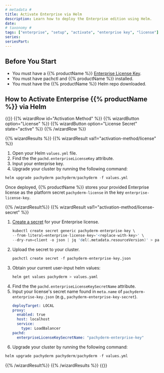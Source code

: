```yaml
---
# metadata # 
title: Activate Enterprise via Helm
description: Learn how to deploy the Enterprise edition using Helm.
date: 
# taxonomy #
tags: ["enterprise", "setup", "activate", "enterprise key", "license"]
series:
seriesPart:
---
```


## Before You Start 

- You must have a {{% productName %}} [Enterprise License Key](https://www.pachyderm.com/trial/).
- You must have pachctl and {{% productName %}} installed. 
- You must have the {{% productName %}} Helm repo downloaded.

## How to Activate Enterprise {{% productName %}} via Helm

{{<stack type="wizard">}}
{{% wizardRow id="Activation Method" %}}
{{% wizardButton  option="License" %}}
{{% wizardButton  option="License Secret" state="active" %}}
{{% /wizardRow %}}

{{% wizardResults %}}
{{% wizardResult val1="activation-method/license" %}}
1. Open your Helm `values.yml` file. 
2. Find the the `pachd.enterpriseLicenseKey` attribute.
3. Input your enterprise key.
4. Upgrade your cluster by running the following command:
```s
helm upgrade pachyderm pachyderm/pachyderm -f values.yml
```
Once deployed, {{% productName %}} stores your provided Enterprise license as the platform secret `pachyderm-license` in the key `enterprise-license-key`.

{{% /wizardResult%}}
{{% wizardResult val1="activation-method/license-secret" %}}
1. [Create a secret](/{{%release%}}/manage/secrets) for your Enterprise license.
   ```s
   kubectl create secret generic pachyderm-enterprise-key \
   --from-literal=enterprise-license-key='<replace-with-key>' \
   --dry-run=client -o json | jq 'del(.metadata.resourceVersion)' > pachyderm-enterprise-key.json
   ```
2. Upload the secret to your cluster.
   ```s
   pachctl create secret -f pachyderm-enterprise-key.json
   ```
3. Obtain your current user-input helm values:
    ```s
    helm get values pachyderm > values.yaml
    ```
4. Find the the `pachd.enterpriseLicenseKeySecretName` attribute.
5. Input your license's secret name found in `meta.name` of `pachyderm-enterprise-key.json` (e.g., `pachyderm-enterprise-key-secret`).
   ```s
   deployTarget: LOCAL
   proxy:
     enabled: true
     host: localhost
     service:
       type: LoadBalancer
   pachd:
     enterpriseLicenseKeySecretName: "pachyderm-enterprise-key"
   ```
6. Upgrade your cluster by running the following command:
```s
helm upgrade pachyderm pachyderm/pachyderm -f values.yml
```
{{% /wizardResult%}}
{{% /wizardResults %}}
{{</stack>}}